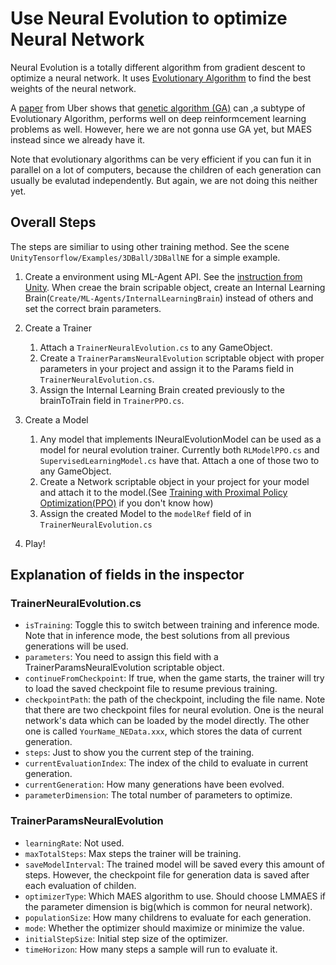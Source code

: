 # Use Neural Evolution to optimize Neural Network

Neural Evolution is a totally different algorithm from gradient descent to optimize a neural network. 
It uses [Evolutionary Algorithm](https://en.wikipedia.org/wiki/Evolutionary_algorithm) to find the best weights of the neural network. 

A [paper](https://arxiv.org/pdf/1712.06567.pdf) from Uber shows that [genetic algorithm (GA)](https://en.wikipedia.org/wiki/Genetic_algorithm) can
,a subtype of Evolutionary Algorithm, performs well on deep reinformcement learning problems as well. However, here we are not gonna use GA yet, but MAES instead since we already have it.

Note that evolutionary algorithms can be very efficient if you can fun it in parallel on a lot of computers, because the children of each generation 
can usually be evalutad independently. But again, we are not doing this neither yet.

## Overall Steps
The steps are similiar to using other training method. See the scene `UnityTensorflow/Examples/3DBall/3DBallNE` for a simple example.

1. Create a environment using ML-Agent API. See the [instruction from Unity](https://github.com/Unity-Technologies/ml-agents/blob/master/docs/Learning-Environment-Create-New.md). When creae the brain scripable object, create an Internal Learning Brain(`Create/ML-Agents/InternalLearningBrain`) instead of others and set the correct brain parameters.
2. Create a Trainer
	1. Attach a `TrainerNeuralEvolution.cs` to any GameObject.
    2. Create a `TrainerParamsNeuralEvolution` scriptable object with proper parameters in your project and assign it to the Params field in `TrainerNeuralEvolution.cs`.
    3. Assign the Internal Learning Brain created previously to the brainToTrain field in `TrainerPPO.cs`.
3. Create a Model
	1. Any model that implements INeuralEvolutionModel can be used as a model for neural evolution trainer. Currently both `RLModelPPO.cs`
  and `SupervisedLearningModel.cs` have that. Attach a one of those two to any GameObject.
    2. Create a Network scriptable object in your project for your model and attach it to the model.(See [Training with Proximal Policy Optimization(PPO)](https://github.com/tcmxx/UnityTensorflowKeras/blob/tcmxx/docs/Documents/Training-PPO.md) if you don't know how)
    3. Assign the created Model to the `modelRef` field of in `TrainerNeuralEvolution.cs`
    
4. Play! 

## Explanation of fields in the inspector
### TrainerNeuralEvolution.cs
* `isTraining`: Toggle this to switch between training and inference mode. Note that in inference mode, the best solutions from all previous generations will be used.
* `parameters`: You need to assign this field with a TrainerParamsNeuralEvolution scriptable object. 
* `continueFromCheckpoint`: If true, when the game starts, the trainer will try to load the saved checkpoint file to resume previous training.
* `checkpointPath`: the path of the checkpoint, including the file name. Note that there are two checkpoint files for neural evolution. One is the neural network's data which can be loaded by the model directly. The other one is called `YourName_NEData.xxx`, which stores the data of current generation. 
* `steps`: Just to show you the current step of the training.
* `currentEvaluationIndex`: The index of the child to evaluate in current generation.
* `currentGeneration`: How many generations have been evolved.
* `parameterDimension`: The total number of parameters to optimize.

### TrainerParamsNeuralEvolution
* `learningRate`: Not used.
* `maxTotalSteps`: Max steps the trainer will be training.
* `saveModelInterval`: The trained model will be saved every this amount of steps. However, the checkpoint file for generation data is saved after each evaluation of childen.
* `optimizerType`: Which MAES algorithm to use. Should choose LMMAES if the parameter dimension is big(which is common for neural network).
* `populationSize`: How many childrens to evaluate for each generation.
* `mode`: Whether the optimizer should maximize or minimize the value.
* `initialStepSize`: Initial step size of the optimizer. 
* `timeHorizon`: How many steps a sample will run to evaluate it. 

